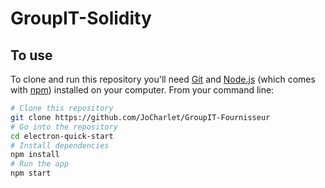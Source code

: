 # GroupIT-Solidity

## To use
To clone and run this repository you'll need [Git](https://git-scm.com) and [Node.js](https://nodejs.org/en/download/) (which comes with [npm](http://npmjs.com)) installed on your computer. From your command line:

```bash
# Clone this repository
git clone https://github.com/JoCharlet/GroupIT-Fournisseur
# Go into the repository
cd electron-quick-start
# Install dependencies
npm install
# Run the app
npm start
```
